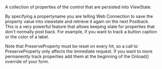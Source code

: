 ﻿A collection of properties of the control that are persisted into ViewState. 

By specifying a propertyname you are telling Web Connection to save the property value into viewstate and retrieve it again on the next Postback. This is a very powerful feature that allows keeping state for properties that don't normally post back. For example, if you want to track a button caption or the color of a label.

Note that PreserveProperty must be reset on every hit, so a call to PreserveProperty only affects the immediate request. If you want to more permanently track properties add them at the beginning of the Onload() override of your form.